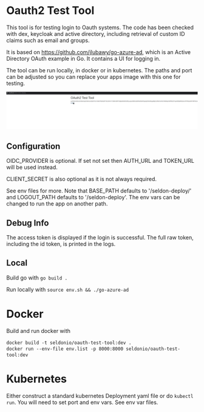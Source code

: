 # Oauth2 Test Tool

This tool is for testing login to Oauth systems. The code has been checked with dex, keycloak and active directory, including retrieval of custom ID claims such as email and groups.
 
It is based on https://github.com/jlubawy/go-azure-ad, which is an Active Directory OAuth example in Go. It contains a UI for logging in.

The tool can be run locally, in docker or in kubernetes. The paths and port can be adjusted so you can replace your apps image with this one for testing.

![Image of Flow](authflow.gif)

## Configuration

OIDC_PROVIDER is optional. If set not set then AUTH_URL and TOKEN_URL will be used instead.

CLIENT_SECRET is also optional as it is not always required.

See env files for more. Note that BASE_PATH defaults to '/seldon-deploy/' and LOGOUT_PATH defaults to '/seldon-deploy'. The env vars can be changed to run the app on another path.

## Debug Info

The access token is displayed if the login is successful. The full raw token, including the id token, is printed in the logs.

## Local

Build go with `go build .`

Run locally with `source env.sh && ./go-azure-ad`

# Docker
 
Build and run docker with 
```
docker build -t seldonio/oauth-test-tool:dev .
docker run --env-file env.list -p 8000:8000 seldonio/oauth-test-tool:dev
```

# Kubernetes

Either construct a standard kubernetes Deployment yaml file or do `kubectl run`. You will need to set port and env vars. See env var files.
